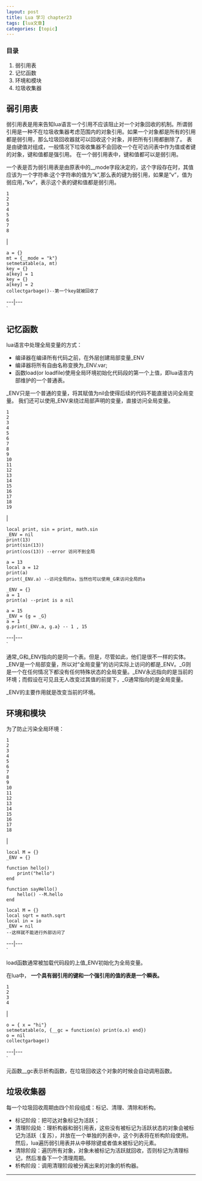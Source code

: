 ```yaml
---
layout: post
title: Lua 学习 chapter23  
tags: [lua文章]
categories: [topic]
---
```

### 目录

  1. 弱引用表
  2. 记忆函数
  3. 环境和模块
  4. 垃圾收集器

## 弱引用表

弱引用表是用来告知lua语言一个引用不应该阻止对一个对象回收的机制。所谓弱引用是一种不在垃圾收集器考虑范围内的对象引用。如果一个对象都是所有的引用都是弱引用，那么垃圾回收器就可以回收这个对象，并把所有引用都删除了。
表是由键值对组成，一般情况下垃圾收集器不会回收一个在可访问表中作为值或者键的对象，键和值都是强引用。 在一个弱引用表中，键和值都可以是弱引用。

一个表是否为弱引用表是由原表中的__mode字段决定的，这个字段存在时，其值应该为一个字符串:这个字符串的值为”k”,那么表的键为弱引用，如果是”v”，值为弱应用，”kv”，表示这个表的键和值都是弱引用。

    
    
    1
    2
    3
    4
    5
    6
    7
    8
    

|

    
    
    a = {}
    mt = {__mode = "k"}
    setmetatable(a, mt)
    key = {}
    a[key] = 1
    key = {}
    a[key] = 2
    collectgarbage()--第一个key就被回收了
      
  
---|---  
`

## 记忆函数

lua语言中处理全局变量的方式：

  * 编译器在编译所有代码之前，在外层创建局部变量_ENV
  * 编译器将所有自由名称变换为_ENV.var;
  * 函数load(or loadfile)使用全局环境初始化代码段的第一个上值，即lua语言内部维护的一个普通表。

_ENV只是一个普通的变量，将其赋值为nil会使得后续的代码不能直接访问全局变量。 我们还可以使用_ENV来绕过局部声明的变量，直接访问全局变量。

    
    
    1
    2
    3
    4
    5
    6
    7
    8
    9
    10
    11
    12
    13
    14
    15
    16
    17
    18
    19
    

|

    
    
    local print, sin = print, math.sin
    _ENV = nil
    print(13)
    print(sin(13))
    print(cos(13)) --error 访问不到全局
    
    a = 13
    local a = 12
    print(a)
    print(_ENV.a) --访问全局的a，当然也可以使用_G来访问全局的a
    
    _ENV = {}
    a = 1
    print(a) --print is a nil
    
    a = 15
    _ENV = {g = _G}
    a = 1
    g.print(_ENV.a, g.a} -- 1 , 15
      
  
---|---  
`

通常_G和_ENV指向的是同一个表。但是，尽管如此，他们是很不一样的实体。_ENV是一个局部变量，所以对“全局变量”的访问实际上访问的都是_ENV。_G则是一个在任何情况下都没有任何特殊状态的全局变量。_ENV永远指向的是当前的环境；而假设在可见且无人改变过其值的前提下，_G通常指向的是全局变量。

_ENV的主要作用就是改变当前的环境。

## 环境和模块

为了防止污染全局环境：

    
    
    1
    2
    3
    4
    5
    6
    7
    8
    9
    10
    11
    12
    13
    14
    15
    16
    17
    18
    

|

    
    
    local M = {}
    _ENV = {}
    
    function hello()
    	print("hello")
    end
    
    function sayHello()
    	hello() --M.hello
    end
    
    local M = {}
    local sqrt = math.sqrt
    local in = io
    _ENV = nil
    --这样就不能进行外部访问了
    
    
      
  
---|---  
`

load函数通常被加载代码段的上值_ENV初始化为全局变量。

在lua中， **一个具有弱引用的键和一个强引用的值的表是一个瞬表。**

    
    
    1
    2
    3
    4
    

|

    
    
    o = { x = "hi"}
    setmetatable(o, {__gc = function(o) print(o.x) end})
    o = nil
    collectgarbage()
      
  
---|---  
`

元函数__gc表示析构函数，在垃圾回收这个对象的时候会自动调用函数。

## 垃圾收集器

每一个垃圾回收周期由四个阶段组成：标记、清理、清除和析构。

  * 标记阶段：把可达对象标记为活跃；
  * 清理阶段处：理析构器和弱引用表，这些没有被标记为活跃状态的对象会被标记为活跃（复苏），并放在一个单独的列表中，这个列表将在析构阶段使用。然后，lua遍历弱引用表并从中移除键或者值未被标记的元素。
  * 清除阶段：遍历所有对象，对象未被标记为活跃就回收，否则标记为清理标记，然后准备下一个清理周期。
  * 析构阶段：调用清理阶段被分离出来的对象的析构器。

* * *